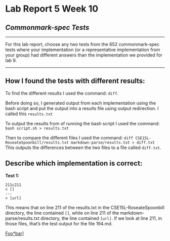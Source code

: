 # Lab Report 5 Week 10
 ## *Commonmark-spec Tests* 
 ----
 For this lab report, choose any two tests from the 652 commonmark-spec tests where your implementation (or a representative implementation from your group) had different answers than the implementation we provided for lab 9.

--------

## How I found the tests with different results:
To find the different results I used the command: `diff`.

Before doing so, I generated output from each implementation using the bash script and put the output into a results file using output redirection. I called this `results.txt`

To output the results from of running the bash script I used the command: `bash script.sh > results.txt`

Then to compare the different files I used the command:
`diff CSE15L-RoseateSpoonbill/results.txt markdown-parse/results.txt > diff.txt `
This outputs the differences between the two files to a file called `diff.txt`.

## Describe which implementation is correct:

**Test 1:**
```
211c211
< []
---
> [url]
```
This means that on line 211 of the results.txt in the CSE15L-RoseateSpoonbill directory, the line contained `[]`, while on line 211 of the markdown-parse/results.txt directory, the line contained `[url]`.  If we look at line 211, in those files, that’s the test output for the file 194.md. 
 

 > 

[Foo*bar\]]:my_(url) 'title (with parens)'

[Foo*bar\]]
